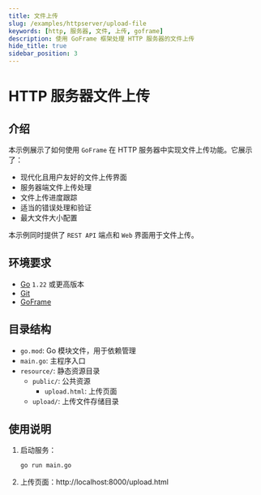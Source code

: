 ```yaml
---
title: 文件上传
slug: /examples/httpserver/upload-file
keywords: [http, 服务器, 文件, 上传, goframe]
description: 使用 GoFrame 框架处理 HTTP 服务器的文件上传
hide_title: true
sidebar_position: 3
---
```


# HTTP 服务器文件上传

## 介绍

本示例展示了如何使用 `GoFrame` 在 HTTP 服务器中实现文件上传功能。它展示了：
- 现代化且用户友好的文件上传界面
- 服务器端文件上传处理
- 文件上传进度跟踪
- 适当的错误处理和验证
- 最大文件大小配置

本示例同时提供了 `REST API` 端点和 `Web` 界面用于文件上传。

## 环境要求

- [Go](https://golang.org/dl/) `1.22` 或更高版本
- [Git](https://git-scm.com/downloads)
- [GoFrame](https://goframe.org)

## 目录结构

- `go.mod`: Go 模块文件，用于依赖管理
- `main.go`: 主程序入口
- `resource/`: 静态资源目录
  - `public/`: 公共资源
    - `upload.html`: 上传页面
  - `upload/`: 上传文件存储目录

## 使用说明

1. 启动服务：
   ```bash
   go run main.go
   ```

2. 上传页面：http://localhost:8000/upload.html



